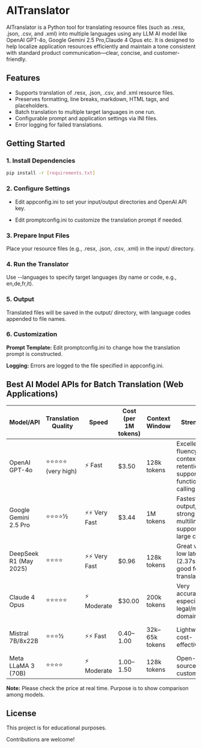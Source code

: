 # AITranslator

AITranslator is a Python tool for translating resource files (such as .resx, .json, .csv, and .xml) into multiple languages using any LLM AI model like OpenAI GPT-4o, Google Gemini 2.5 Pro,Claude 4 Opus etc. It is designed to help  localize application resources efficiently and maintain a tone consistent with standard product communication—clear, concise, and customer-friendly.

## Features

- Supports translation of .resx, .json, .csv, and .xml resource files.
- Preserves formatting, line breaks, markdown, HTML tags, and placeholders.
- Batch translation to multiple target languages in one run.
- Configurable prompt and application settings via INI files.
- Error logging for failed translations.

## Getting Started

### 1. Install Dependencies

```sh
pip install -r [requirements.txt]
```

### 2. Configure Settings

- Edit appconfig.ini to set your input/output directories and OpenAI API key.

- Edit promptconfig.ini to customize the translation prompt if needed.

### 3. Prepare Input Files
Place your resource files (e.g., .resx, .json, .csv, .xml) in the input/ directory.

### 4. Run the Translator
Use --languages to specify target languages (by name or code, e.g., en,de,fr,it).

### 5. Output
Translated files will be saved in the output/ directory, with language codes appended to file names.

### 6. Customization
**Prompt Template:** Edit promptconfig.ini to change how the translation prompt is constructed.

**Logging:** Errors are logged to the file specified in appconfig.ini.

## Best AI Model APIs for Batch Translation (Web Applications)
| Model/API                | Translation Quality         | Speed           | Cost (per 1M tokens) | Context Window | Strengths                                                                 | Weaknesses                                 |
|--------------------------|-----------------------------|------------------|----------------------|----------------|---------------------------------------------------------------------------|--------------------------------------------|
| OpenAI GPT-4o            | ⭐⭐⭐⭐⭐ (very high)           | ⚡ Fast           | $3.50                | 128k tokens     | Excellent fluency, context retention, supports function calling          | Slightly expensive for large-scale use     |
| Google Gemini 2.5 Pro    | ⭐⭐⭐⭐½                       | ⚡⚡ Very Fast     | $3.44                | 1M tokens       | Fastest output, strong multilingual support, large context               | Slightly less nuanced than GPT-4o          |
| DeepSeek R1 (May 2025)   | ⭐⭐⭐⭐                        | ⚡⚡ Very Fast     | $0.96                | 128k tokens     | Great value, low latency (2.37s), good for bulk translation              | Slightly lower fluency in complex texts    |
| Claude 4 Opus            | ⭐⭐⭐⭐⭐                      | ⚡ Moderate       | $30.00               | 200k tokens     | Very accurate, especially in legal/medical domains                       | Expensive, slower than others              |
| Mistral 7B/8x22B         | ⭐⭐⭐½                        | ⚡⚡ Fast          | $0.40–$1.00          | 32k–65k tokens  | Lightweight, cost-effective                                               | Less consistent in nuanced translation     |
| Meta LLaMA 3 (70B)       | ⭐⭐⭐⭐                        | ⚡ Moderate       | $1.00–$1.50          | 128k tokens     | Open-source, customizable                                                 | Needs fine-tuning for best results         |

**Note:** Please check the price at real time. Purpose is to show comparison among models.

## License
This project is for educational purposes.

Contributions are welcome!

